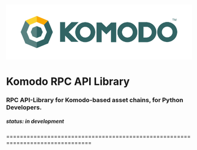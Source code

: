 ![Komodo_Logo](logo.png?raw=true)
# Komodo RPC API Library

### RPC API-Library for Komodo-based asset chains, for Python Developers.
##### status: in development
===============================================================================
